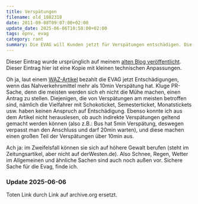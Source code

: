 ```yaml
---
title: Verspätungen
filename: old_1882318
date: 2011-09-08T09:07:00+02:00
update_date: 2025-06-06T10:58:00+02:00
tags: öpnv, evag
category: rant
summary: Die EVAG will Kunden jetzt für Verspätungen entschädigen. Die Bedingungen dafür sind sehr einschränkend.
---
```

Dieser Eintrag wurde ursprünglich auf meinem [alten Blog veröffentlicht](https://stu.blogger.de/stories/1882318/). Dieser Eintrag hier ist eine Kopie mit kleinen technischen Anpassungen.

Oh ja, laut einem [WAZ-Artikel](https://web.archive.org/web/20110926031331/https://www.derwesten.de/staedte/essen/Evag-will-Kunden-fuer-Verspaetung-entschaedigen-id4941427.html) bezahlt die EVAG jetzt Entschädigungen, wenn das Nahverkehrsmittel mehr als 10min Verspätung hat. Kluge PR-Sache, denn die meisten werden sich eh nicht die Mühe machen, einen Antrag zu stellen. Diejenigen, die von Verspätungen am meisten betroffen sind, nämlich die Vielfahrer mit Schokoticket, Semesterticket, Monatstickets usw. haben keinen Anspruch auf Entschädigung. Ebenso konnte ich aus dem Artikel nicht herauslesen, ob auch indirekte Verspätungen geltend gemacht werden können (also z.B.: Bus hat 5min Verspätung, deswegen verpasst man den Anschluss und darf 20min warten), und diese machen einen großen Teil der Verspätungen über 10min aus.

Ach ja: im Zweifelsfall können sie sich auf höhere Gewalt berufen (steht im Zeitungsartikel, aber nicht auf derWesten.de). Also Schnee, Regen, Wetter im Allgemeinen und ähnliche Sachen sind auch noch außen vor. Sichere Sache für die Evag, finde ich.

### Update 2025-06-06

Toten Link durch Link auf archive.org ersetzt.
